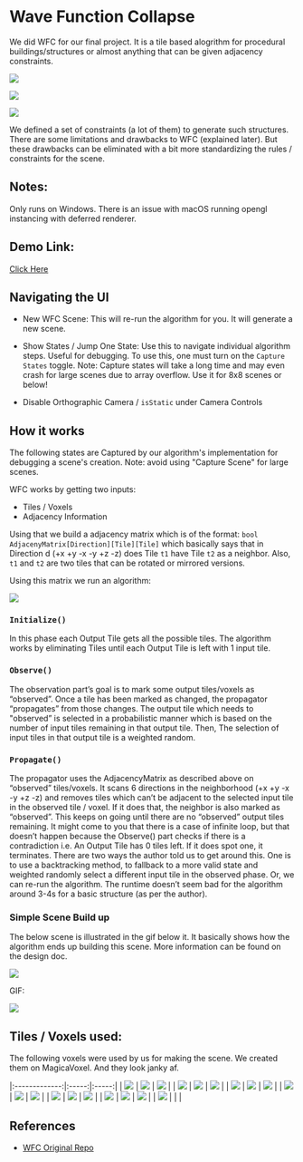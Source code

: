 Wave Function Collapse
======================

We did WFC for our final project. It is a tile based alogrithm for procedural buildings/structures or almost anything that can be given adjacency constraints.


![](screens/overhead.png)

![](screens/top.png)

![](screens/closeup.png)

We defined a set of constraints (a lot of them) to generate such structures. There are some limitations and drawbacks to WFC (explained later). But these drawbacks can be eliminated with a bit more standardizing the rules / constraints for the scene.


## Notes:

Only runs on Windows. There is an issue with macOS running opengl instancing with deferred renderer.


## Demo Link:

[Click Here](https://vasumahesh1.github.io/WFC_WebGL/)


## Navigating the UI

- New WFC Scene:
  This will re-run the algorithm for you. It will generate a new scene.

- Show States / Jump One State:
  Use this to navigate individual algorithm steps. Useful for debugging. To use this, one must turn on the `Capture States` toggle. Note: Capture states will take a long time and may even crash for large scenes due to array overflow. Use it for 8x8 scenes or below!

- Disable Orthographic Camera / `isStatic` under Camera Controls 




## How it works

The following states are Captured by our algorithm's implementation for debugging a scene's creation. Note: avoid using "Capture Scene" for large scenes.

WFC works by getting two inputs:
- Tiles  / Voxels
- Adjacency Information

Using that we build a adjacency matrix which is of the format:
`bool AdjacenyMatrix[Direction][Tile][Tile]`
which basically says that in Direction d (+x +y -x -y +z -z) does Tile `t1` have Tile `t2` as a neighbor.
Also, `t1` and `t2` are two tiles that can be rotated or mirrored versions.


Using this matrix we run an algorithm:

![](screens/algo.PNG)


### `Initialize()`
In this phase each Output Tile gets all the possible tiles. The algorithm works by eliminating Tiles until each Output Tile is left with 1 input tile.


### `Observe()`
The observation part’s goal is to mark some output tiles/voxels as “observed”. Once a tile has been marked as changed, the propagator “propagates” from those changes. The output tile which needs to "observed” is selected in a probabilistic manner which is based on the number of input tiles remaining in that output tile. Then, The selection of input tiles in that output tile is a weighted random. 


### `Propagate()`
The propagator uses the AdjacencyMatrix as described above on “observed” tiles/voxels. It scans 6 directions in the neighborhood (+x +y -x -y +z -z) and removes tiles which can’t be adjacent to the selected input tile in the observed tile / voxel. If it does that, the neighbor is also marked as “observed”. This keeps on going until there are no “observed” output tiles remaining.
It might come to you that there is a case of infinite loop, but that doesn’t happen because the Observe() part checks if there is a contradiction i.e. An Output Tile has 0 tiles left. If it does spot one, it terminates.
There are two ways the author told us to get around this. One is to use a backtracking method, to fallback to a more valid state and weighted randomly select a different input tile in the observed phase. Or, we can re-run the algorithm. The runtime doesn’t seem bad for the algorithm around 3-4s for a basic structure (as per the author).



### Simple Scene Build up

The below scene is illustrated in the gif below it. It basically shows how the algorithm ends up building this scene. More information can be found on the design doc.

![](screens/5x5scene.png)


GIF: 

![](screens/algorithm_gif.gif)



## Tiles / Voxels used:

The following voxels were used by us for making the scene. We created them on MagicaVoxel. And they look janky af.


|:-------------:|:-----:|:-----:|
| ![](screens/Capture1.PNG) | ![](screens/Capture2.PNG) | ![](screens/Capture3.PNG) |
| ![](screens/Capture4.PNG) | ![](screens/Capture5.PNG) | ![](screens/Capture6.PNG) |
| ![](screens/Capture7.PNG) | ![](screens/Capture8.PNG) | ![](screens/Capture9.PNG) |
| ![](screens/Capture10.PNG) | ![](screens/Capture11.PNG) | ![](screens/Capture12.PNG) |
| ![](screens/Capture13.PNG) | ![](screens/Capture14.PNG) | ![](screens/Capture15.PNG) |
| ![](screens/Capture16.PNG) | ![](screens/Capture17.PNG) | ![](screens/Capture18.PNG) |
| ![](screens/Capture19.PNG) |  |  |



## References

- [WFC Original Repo](https://github.com/mxgmn/WaveFunctionCollapse)